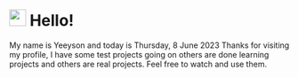  <h1>
    <img src="https://emojis.slackmojis.com/emojis/images/1643510097/45343/hi.gif?1643510097" width="30"/> 
    Hello!
 </h1>
 <p>
    My name is Yeeyson and today is Thursday, 8 June 2023
    Thanks for visiting my profile, I have some test projects going on others are done learning projects and others are real projects.
    Feel free to watch and use them.
 </p>